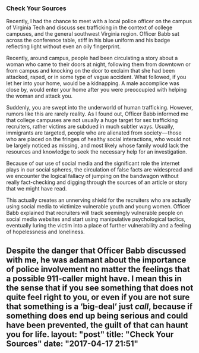 ### **Check Your Sources**

Recently, I had the chance to meet with a local police officer on the campus of Virginia Tech and discuss sex trafficking in the context of college campuses, and the general southwest Virginia region. Officer Babb sat across the conference table, stiff in his blue uniform and his badge reflecting light without even an oily fingerprint.

Recently, around campus, people had been circulating a story about a woman who came to their doors at night, following them from downtown or from campus and knocking on the door to exclaim that she had been attacked, raped, or in some type of vague accident. What followed, if you let her into your home, would be a kidnapping. A male accomplice was close by, would enter your home after you were preoccupied with helping the woman and attack you.

Suddenly, you are swept into the underworld of human trafficking. However, rumors like this are rarely reality. As I found out, Officer Babb informed me that college campuses are not usually a huge target for sex trafficking recruiters, rather victims are subdued in much subtler ways. Usually, immigrants are targeted, people who are alienated from society — those who are placed on the fringes of healthy social interactions, who would not be largely noticed as missing, and most likely whose family would lack the resources and knowledge to seek the necessary help for an investigation.

Because of our use of social media and the significant role the internet plays in our social spheres, the circulation of false facts are widespread and we encounter the logical fallacy of jumping on the bandwagon without really fact-checking and digging through the sources of an article or story that we might have read.

This actually creates an unnerving shield for the recruiters who are actually using social media to victimize vulnerable youth and young women. Officer Babb explained that recruiters will track seemingly vulnerable people on social media websites and start using manipulative psychological tactics, eventually luring the victim into a place of further vulnerability and a feeling of hopelessness and loneliness.

Despite the danger that Officer Babb discussed with me, he was adamant about the importance of police involvement no matter the feelings that a possible 911-caller might have. I mean this in the sense that if you see something that does not quite feel right to you, or even if you are not sure that something is a ‘big-deal’ just _call_, because if something does end up being serious and could have been prevented, **the guilt of that can haunt you for life**.
layout: "post"
title: "Check Your Sources"
date: "2017-04-17 21:51"
---

